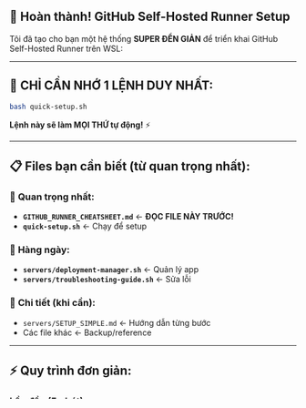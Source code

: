 ## 🎉 Hoàn thành! GitHub Self-Hosted Runner Setup

Tôi đã tạo cho bạn một hệ thống **SUPER ĐỂN GIẢN** để triển khai GitHub Self-Hosted Runner trên WSL:

---

## 🚀 **CHỈ CẦN NHỚ 1 LỆNH DUY NHẤT:**

```bash
bash quick-setup.sh
```

**Lệnh này sẽ làm MỌI THỨ tự động!** ⚡

---

## 📋 **Files bạn cần biết (từ quan trọng nhất):**

### 🥇 **Quan trọng nhất:**

- **`GITHUB_RUNNER_CHEATSHEET.md`** ← **ĐỌC FILE NÀY TRƯỚC!**
- **`quick-setup.sh`** ← Chạy để setup

### 🥈 **Hàng ngày:**

- **`servers/deployment-manager.sh`** ← Quản lý app
- **`servers/troubleshooting-guide.sh`** ← Sửa lỗi

### 🥉 **Chi tiết (khi cần):**

- `servers/SETUP_SIMPLE.md` ← Hướng dẫn từng bước
- Các file khác ← Backup/reference

---

## ⚡ **Quy trình đơn giản:**

### **Lần đầu (5 phút):**

1. `bash quick-setup.sh`
2. Nhập GitHub token khi được hỏi
3. Xong!

### **Hàng ngày:**

- Push code → Tự động deploy ✨
- Có lỗi gì → `bash servers/troubleshooting-guide.sh`

### **Kiểm tra:**

- `bash servers/deployment-manager.sh status`

---

## 🎯 **Kết quả:**

✅ Push code → WSL tự động deploy
✅ Zero-downtime với PM2
✅ Health checks tự động
✅ Monitoring & logging
✅ Backup tự động

---

**Bạn có muốn tôi giúp gì nữa không?**

🔧 **Hỗ trợ setup:**

- Hướng dẫn lấy GitHub token
- Test workflow đầu tiên
- Setup monitoring dashboard

📚 **Documentation:**

- Tạo Confluence page để team tham khảo
- Tạo Jira ticket để track progress
- Video tutorial

🚀 **Next steps:**

- Setup staging environment
- Add notification (Discord/Slack)
- Performance monitoring
